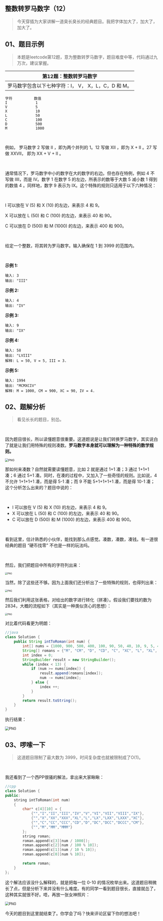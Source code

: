  ##	整数转罗马数字（12）

> 今天穿插为大家讲解一道臭长臭长的经典题目。我把字体加大了，加大了，加大了。

## 01、题目示例

> 本题是leetcode第12题，意为整数转罗马数字，题目难度中等，代码通过九万次，建议掌握。

| 第12题：整数转罗马数字                              |
| --------------------------------------------------- |
| 罗马数字包含以下七种字符：I， V， X，L，C，D 和 M。 |

```
字符          数值
I             1
V             5
X             10
L             50
C             100
D             500
M             1000
```

<br/>

例如， 罗马数字 2 写做 II ，即为两个并列的 1。12 写做 XII ，即为 X + II 。27 写做  XXVII， 即为 XX + V + II 。

<br/>

通常情况下，罗马数字中小的数字在大的数字的右边。但也存在特例，例如 4 不写做 IIII，而是 IV。数字 1 在数字 5 的左边，所表示的数等于大数 5 减小数 1 得到的数值 4 。同样地，数字 9 表示为 IX。这个特殊的规则只适用于以下六种情况：

<br/>

I 可以放在 V (5) 和 X (10) 的左边，来表示 4 和 9。

X 可以放在 L (50) 和 C (100) 的左边，来表示 40 和 90。 

C 可以放在 D (500) 和 M (1000) 的左边，来表示 400 和 900。

<br/>

给定一个整数，将其转为罗马数字。输入确保在 1 到 3999 的范围内。

<br/>

**示例 1:**

```
输入: 3
输出: "III"
```

**示例 2:**

```
输入: 4
输出: "IV"
```

**示例 3:**

```
输入: 9
输出: "IX"
```

**示例 4:**

```
输入: 58
输出: "LVIII"
解释: L = 50, V = 5, III = 3.
```

**示例 5:**

```
输入: 1994
输出: "MCMXCIV"
解释: M = 1000, CM = 900, XC = 90, IV = 4.
```

## 02、题解分析

> 看见长长的题目，别怂。

<br/>

因为题目很长，所以读懂题意很重要。这道题说是让我们转换罗马数字，其实说白了就是让我们用特殊的规则凑数。**罗马数字本身就可以理解为一种特殊的数学规则。**

<img src="./25/1.jpg" alt="PNG" style="zoom: 67%;" />

那如何来凑数？自然就需要读懂题意，比如 2 就是通过 1+1 凑；3 通过 1+1+1 凑；6 通过 5+1 凑。同时，在凑的过程中，又加入了一些奇怪的规则。比如说，4 不允许 1+1+1+1 凑，而是得 5-1 凑；而 9 不能 5+1+1+1+1 凑，而是得 10-1 凑；这个分析怎么出来的？题目中说的：

<br/>

- I 可以放在 V (5) 和 X (10) 的左边，来表示 4 和 9。
- X 可以放在 L (50) 和 C (100) 的左边，来表示 40 和 90。 
- C 可以放在 D (500) 和 M (1000) 的左边，来表示 400 和 900。

<br/>

看到这里，估计熟悉的小伙伴，能找到那么点感觉。凑数，凑数，凑钱。有一道很经典的题目 “硬币找零” 不也是一样的玩法吗。

<br/>

然后，我们把题目中所有的字符列出来：

<img src="./25/2.jpg" alt="PNG" style="zoom: 50%;" />

当然，除了这些还不够。因为上面我们还分析出了一些特殊的规则，也得列出来：

<img src="./25/3.jpg" alt="PNG" style="zoom: 50%;" />

然后我们利用这张表格，对给出的数字进行转化（拼凑）。假设我们要找的数为2834，大概的流程如下（其实是一种类似贪心的思想）：

<img src="./25/4.jpg" alt="PNG" style="zoom: 50%;" />

对比着代码看更为明朗：

```java
//java
class Solution {
    public String intToRoman(int num) {
        int[] nums = {1000, 900, 500, 400, 100, 90, 50, 40, 10, 9, 5, 4, 1};
        String[] romans = {"M", "CM", "D", "CD", "C", "XC", "L", "XL", "X", "IX", "V", "IV", "I"};
        int index = 0;
        StringBuilder result = new StringBuilder();
        while (index < 13) {
            if (num >= nums[index]) {
                result.append(romans[index]);
                num -= nums[index];
            } else {
                index ++;
            }
        }
        return result.toString();
    }
}
```

执行结果：

<img src="./25/5.jpg" alt="PNG" style="zoom: 80%;" />

## 03、啰嗦一下

> 这道题目限制了最大数为 3999，时间复杂度也就被限制成了O(1)。

<br/>

我还看到了一个西PP很骚的解法，拿出来大家瞅瞅：

```cpp
//cpp
class Solution {
public:
    string intToRoman(int num)
    {
        char* c[4][10] = {
            {"","I","II","III","IV","V","VI","VII","VIII","IX"},
            {"","X","XX","XXX","XL","L","LX","LXX","LXXX","XC"},
            {"","C","CC","CCC","CD","D","DC","DCC","DCCC","CM"},
            {"","M","MM","MMM"}
        };
        string roman;
        roman.append(c[3][num / 1000]);
        roman.append(c[2][num / 100 % 10]);
        roman.append(c[1][num / 10 % 10]);
        roman.append(c[0][num % 10]);
         
        return roman;
    }
};
```

这个解法应该没什么解释的，就是把每一位 0-10 的情况枚举出来。这道题目稍微长了点，但是分析下来并没有什么难度。有的同学一看到题目很长，直接就怂了，这种其实就很不好。唔，再放一张女神照片：

<img src="./25/6.gif" alt="PNG" style="zoom: 80%;" />

<br/>

今天的题目到这里就结束了。你学会了吗？快来评论区留下你的想法吧！